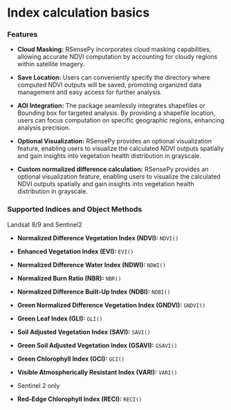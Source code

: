 # Index calculation basics
### Features

- **Cloud Masking:** RSensePy incorporates cloud masking capabilities, allowing accurate NDVI computation by accounting for cloudy regions within satellite imagery.

- **Save Location:** Users can conveniently specify the directory where computed NDVI outputs will be saved, promoting organized data management and easy access for further analysis.

- **AOI Integration:** The package seamlessly integrates shapefiles or Bounding box for targeted analysis. By providing a shapefile location, users can focus computation on specific geographic regions, enhancing analysis precision.

- **Optional Visualization:** RSensePy provides an optional visualization feature, enabling users to visualize the calculated NDVI outputs spatially and gain insights into vegetation health distribution in grayscale.

- **Custom normalized difference calculation:** RSensePy provides an optional visualization feature, enabling users to visualize the calculated NDVI outputs spatially and gain insights into vegetation health distribution in grayscale.

### Supported Indices and Object Methods
Landsat 8/9 and Sentinel2
- **Normalized Difference Vegetation Index (NDVI):** `NDVI()`
- **Enhanced Vegetation Index (EVI):** `EVI()`
- **Normalized Difference Water Index (NDWI):** `NDWI()`
- **Normalized Burn Ratio (NBR):** `NBR()`
- **Normalized Difference Built-Up Index (NDBI):** `NDBI()`
- **Green Normalized Difference Vegetation Index (GNDVI):** `GNDVI()`
- **Green Leaf Index (GLI):** `GLI()`
- **Soil Adjusted Vegetation Index (SAVI):** `SAVI()`
- **Green Soil Adjusted Vegetation Index (GSAVI):** `GSAVI()`
- **Green Chlorophyll Index (GCI):** `GCI()`
- **Visible Atmospherically Resistant Index (VARI):** `VARI()`

- Sentinel 2 only
- **Red-Edge Chlorophyll Index (RECI):** `RECI()`
